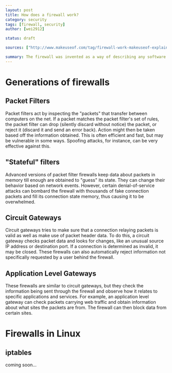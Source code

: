 ```yaml
---
layout: post
title: How does a firewall work?
category: security
tags: [firewall, security]
author: [wei2912]

status: draft

sources: ["http://www.makeuseof.com/tag/firewall-work-makeuseof-explains/", "http://en.wikipedia.org/wiki/Firewall_%28computing%29"]

summary: The firewall was invented as a way of describing any software or hardware that protects a system/network from the web. As a result, security-savvy people and organizations look for ways to protect against such malware. Learn about the workings of this device that function on almost every GNU/Linux computer!
---
```


# Generations of firewalls

## Packet Filters

Packet filters act by inspecting the "packets" that transfer between computers on the net. If a packet matches the packet filter's set of rules, the packet filter can drop (silently discard without notice) the packet, or reject it (discard it and send an error back). Action might then be taken based off the information obtained. This is often efficient and fast, but may be vulnerable in some ways. Spoofing attacks, for instance, can be very effective against this.

## "Stateful" filters

Advanced versions of packet filter firewalls keep data about packets in memory till enough are obtained to "guess" its state. They can change their behavior based on network events. However, certain denial-of-service attacks can bombard the firewall with thousands of fake connection packets and fill its connection state memory, thus causing it to be overwhelmed.

## Circuit Gateways

Circuit gateways tries to make sure that a connection relaying packets is valid as well as make use of packet header data. To do this, a circuit gateway checks packet data and looks for changes, like an unusual source IP address or destination port. If a connection is determined as invalid, it may be closed. These firewalls can also automatically reject information not specifically requested by a user behind the firewall.

## Application Level Gateways

These firewalls are similar to circuit gateways, but they check the information being sent through the firewall and observe how it relates to specific applications and services. For example, an application level gateway can check packets carrying web traffic and obtain information about what sites the packets are from. The firewall can then block data from certain sites.

# Firewalls in Linux

## iptables
coming soon...
